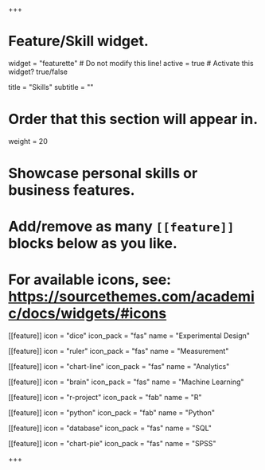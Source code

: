 +++
# Feature/Skill widget.
widget = "featurette"  # Do not modify this line!
active = true  # Activate this widget? true/false

title = "Skills"
subtitle = ""

# Order that this section will appear in.
weight = 20

# Showcase personal skills or business features.
#
# Add/remove as many `[[feature]]` blocks below as you like.
#
# For available icons, see: https://sourcethemes.com/academic/docs/widgets/#icons

  [[feature]]
  icon = "dice"
  icon_pack = "fas"
  name = "Experimental Design"

  [[feature]]
  icon = "ruler"
  icon_pack = "fas"
  name = "Measurement"

  [[feature]]
  icon = "chart-line"
  icon_pack = "fas"
  name = "Analytics"

  [[feature]]
  icon = "brain"
  icon_pack = "fas"
  name = "Machine Learning"

  [[feature]]
  icon = "r-project"
  icon_pack = "fab"
  name = "R"

  [[feature]]
  icon = "python"
  icon_pack = "fab"
  name = "Python"

  [[feature]]
  icon = "database"
  icon_pack = "fas"
  name = "SQL"

  [[feature]]
  icon = "chart-pie"
  icon_pack = "fas"
  name = "SPSS"

+++
